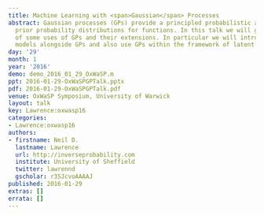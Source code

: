 ```yaml
---
title: Machine Learning with <span>Gaussian</span> Processes
abstract: Gaussian processes (GPs) provide a principled probabilistic approach to
  prior probability distributions for functions. In this talk we will give an overview
  of some uses of GPs and their extensions. In particular we will introduce mechanistic
  models alongside GPs and also use GPs within the framework of latent variable models.
day: '29'
month: 1
year: '2016'
demo: demo_2016_01_29_OxWaSP.m
ppt: 2016-01-29-OxWaSPGPTalk.pptx
pdf: 2016-01-29-OxWaSPGPTalk.pdf
venue: OxWaSP Symposium, University of Warwick
layout: talk
key: Lawrence:oxwasp16
categories:
- Lawrence:oxwasp16
authors:
- firstname: Neil D.
  lastname: Lawrence
  url: http://inverseprobability.com
  institute: University of Sheffield
  twitter: lawrennd
  gscholar: r3SJcvoAAAAJ
published: 2016-01-29
extras: []
errata: []
---
```

